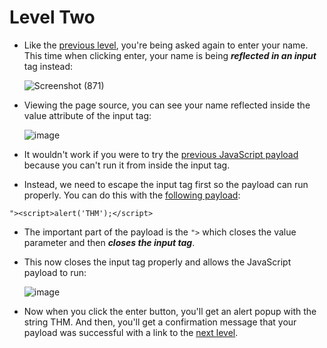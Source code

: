 # Level Two

- Like the [previous level](https://github.com/ShubhamJagtap2000/Cross-site-Scripting/tree/main/11%20-%20Perfecting%20Your%20Payload/Level%201), you're being asked again to enter your name. This time when clicking enter, your name is being ***reflected in an input*** tag instead:

  ![Screenshot (871)](https://user-images.githubusercontent.com/63872951/186446194-d31971d3-44c2-4133-bf73-fff732f1818e.png)

- Viewing the page source, you can see your name reflected inside the value attribute of the input tag:

  ![image](https://user-images.githubusercontent.com/63872951/186446660-5f4c7d37-7cc0-4c12-8f1f-e77569ded9fd.png)

- It wouldn't work if you were to try the [previous JavaScript payload](https://github.com/ShubhamJagtap2000/Cross-site-Scripting/blob/main/11%20-%20Perfecting%20Your%20Payload/Payload%20List/Level1.js) because you can't run it from inside the input tag. 

- Instead, we need to escape the input tag first so the payload can run properly. You can do this with the [following payload](https://github.com/ShubhamJagtap2000/Cross-site-Scripting/blob/main/11%20-%20Perfecting%20Your%20Payload/Payload%20List/Level2.js): 

```
"><script>alert('THM');</script>
```

- The important part of the payload is the `">` which closes the value parameter and then ***closes the input tag***.

- This now closes the input tag properly and allows the JavaScript payload to run:

  ![image](https://user-images.githubusercontent.com/63872951/186447726-4feaf78b-a9e2-4feb-93d9-d6a330f27cd2.png)

- Now when you click the enter button, you'll get an alert popup with the string THM. And then, you'll get a confirmation message that your payload was successful with a link to the [next level](https://github.com/ShubhamJagtap2000/Cross-site-Scripting/blob/main/11%20-%20Perfecting%20Your%20Payload/Payload%20List/Level3.js).
